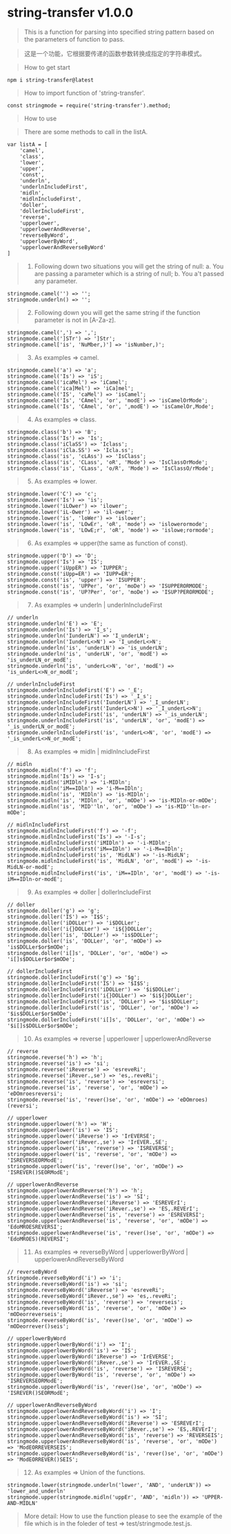 # string-transfer v1.0.0
> This is a function for parsing into specified string pattern 
based on the parameters of function to pass.

> 这是一个功能，它根据要传递的函数参数转换成指定的字符串模式。

> How to get start
```
npm i string-transfer@latest
```

> How to import function of 'string-transfer'. 
```
const stringmode = require('string-transfer').method;
```

> How to use

> There are some methods to call in the listA.
```
var listA = [
    'camel', 
    'class',
    'lower', 
    'upper',
    'const',
    'underln', 
    'underlnIncludeFirst',  
    'midln', 
    'midlnIncludeFirst', 
    'doller', 
    'dollerIncludeFirst', 
    'reverse', 
    'upperlower', 
    'upperlowerAndReverse', 
    'reverseByWord', 
    'upperlowerByWord', 
    'upperlowerAndReverseByWord'
]
```

> 1. Following down two situations you will get the string of null:
> a. You are passing a parameter which is a string of null;
> b. You a't passed any parameter.
```
stringmode.camel('') => '';
stringmode.underln() => '';
```

> 2. Following down you will get the same string if the function parameter is not in [A-Za-z].
```
stringmode.camel(',') => ',';
stringmode.camel(']STr') => ']Str';
stringmode.camel['is', 'NuMber,)'] => 'isNumber,)';
``` 

> 3. As examples => camel.
```
stringmode.camel('a') => 'a';
stringmode.camel('Is') => 'iS';
stringmode.camel('icaMel') => 'iCamel';
stringmode.camel('ica]Mel') => 'iCa]mel';
stringmode.camel('IS', 'caMel') => 'isCamel';
stringmode.camel('Is', 'CAmel', 'or', 'modE') => 'isCamelOrMode';
stringmode.camel('Is', 'CAmel', 'or', ',modE') => 'isCamelOr,Mode';
```

> 4. As examples => class.
```
stringmode.class('b') => 'B';
stringmode.class('Is') => 'Is';
stringmode.class('iClaSS') => 'Iclass';
stringmode.class('iCla.SS') => 'Icla.ss';
stringmode.class('is', 'cLAss') => 'IsClass';
stringmode.class('is', 'CLass', 'oR', 'Mode') => 'IsClassOrMode';
stringmode.class('is', 'CLass', 'o/R', 'Mode') => 'IsClassO/rMode';
```

> 5. As examples => lower.
```
stringmode.lower('C') => 'c';
stringmode.lower('Is') => 'is';
stringmode.lower('iLOwer') => 'ilower';
stringmode.lower('iL-Ower') => 'il-ower';
stringmode.lower('is', 'loWer') => 'islower';
stringmode.lower('is', 'LOwEr', 'oR', 'mode') => 'islowerormode';
stringmode.lower('is', 'LOwE;r', 'oR', 'mode') => 'islowe;rormode';
```

> 6. As examples => upper(the same as function of const).
```
stringmode.upper('D') => 'D';
stringmode.upper('Is') => 'IS';
stringmode.upper('iUppER') => 'IUPPER';
stringmode.const('iUpp=ER') => 'IUPP=ER';
stringmode.const('is', 'upper') => 'ISUPPER';
stringmode.const('is', 'UPPer', 'or', 'moDe') => 'ISUPPERORMODE';
stringmode.const('is', 'UP?Per', 'or', 'moDe') => 'ISUP?PERORMODE';
```

> 7. As examples => underln | underlnIncludeFirst
```
// underln
stringmode.underln('E') => 'E';
stringmode.underln('Is') => 'I_s';
stringmode.underln('IunderLN') => 'I_underLN';
stringmode.underln('IunderL<>N') => 'I_underL<>N';
stringmode.underln('is', 'underLN') => 'is_underLN';
stringmode.underln('is', 'underLN', 'or', 'modE') => 'is_underLN_or_modE';
stringmode.underln('is', 'underL<>N', 'or', 'modE') => 'is_underL<>N_or_modE';

// underlnIncludeFirst
stringmode.underlnIncludeFirst('E') => '_E';
stringmode.underlnIncludeFirst('Is') => '_I_s';
stringmode.underlnIncludeFirst('IunderLN') => '_I_underLN';
stringmode.underlnIncludeFirst('IunderL<>N') => '_I_underL<>N';
stringmode.underlnIncludeFirst('is', 'underLN') => '_is_underLN';
stringmode.underlnIncludeFirst('is', 'underLN', 'or', 'modE') => '_is_underLN_or_modE';
stringmode.underlnIncludeFirst('is', 'underL<>N', 'or', 'modE') => '_is_underL<>N_or_modE';
```

> 8. As examples => midln | midlnIncludeFirst
```
// midln
stringmode.midln('f') => 'f';
stringmode.midln('Is') => 'I-s';
stringmode.midln('iMIDln') => 'i-MIDln';
stringmode.midln('iM==IDln') => 'i-M==IDln';
stringmode.midln('is', 'MIDln') => 'is-MIDln';
stringmode.midln('is', 'MIDln', 'or', 'mODe') => 'is-MIDln-or-mODe';
stringmode.midln('is', 'MID''ln', 'or', 'mODe') => 'is-MID''ln-or-mODe';

// midlnIncludeFirst
stringmode.midlnIncludeFirst('f') => '-f';
stringmode.midlnIncludeFirst('Is') => '-I-s';
stringmode.midlnIncludeFirst('iMIDln') => '-i-MIDln';
stringmode.midlnIncludeFirst('iM==IDln') => '-i-M==IDln';
stringmode.midlnIncludeFirst('is', 'MidLN') => '-is-MidLN';
stringmode.midlnIncludeFirst('is', 'MidLN', 'or', 'modE') => '-is-MidLN-or-modE';
stringmode.midlnIncludeFirst('is', 'iM==IDln', 'or', 'modE') => '-is-iM==IDln-or-modE';
```

> 9. As examples => doller | dollerIncludeFirst
```
// doller
stringmode.doller('g') => 'g';
stringmode.doller('IS') => 'I$S';
stringmode.doller('iDOLLer') => 'i$DOLLer';
stringmode.doller('i{}DOLLer') => 'i${}DOLLer';
stringmode.doller('is', 'DOLLer') => 'is$DOLLer';
stringmode.doller('is', 'DOLLer', 'or', 'mODe') => 'is$DOLLer$or$mODe';
stringmode.doller('i[]s', 'DOLLer', 'or', 'mODe') => 'i[]s$DOLLer$or$mODe';

// dollerIncludeFirst
stringmode.dollerIncludeFirst('g') => '$g';
stringmode.dollerIncludeFirst('IS') => '$I$S';
stringmode.dollerIncludeFirst('iDOLLer') => '$i$DOLLer';
stringmode.dollerIncludeFirst('i{}DOLLer') => '$i${}DOLLer';
stringmode.dollerIncludeFirst('is', 'DOLLer') => '$is$DOLLer';
stringmode.dollerIncludeFirst('is', 'DOLLer', 'or', 'mODe') => '$is$DOLLer$or$mODe';
stringmode.dollerIncludeFirst('i[]s', 'DOLLer', 'or', 'mODe') => '$i[]s$DOLLer$or$mODe';
```

> 10. As examples => reverse | upperlower | upperlowerAndReverse
```
// reverse
stringmode.reverse('h') => 'h';
stringmode.reverse('is') => 'si';
stringmode.reverse('iReverse') => 'esreveRi';
stringmode.reverse('iRever.,se') => 'es,.reveRi';
stringmode.reverse('is', 'reverse') => 'esreversi';
stringmode.reverse('is', 'reverse', 'or', 'mODe') => 'eDOmroesreversi';
stringmode.reverse('is', 'rever()se', 'or', 'mODe') => 'eDOmroes)(reversi';

// upperlower
stringmode.upperlower('h') => 'H';
stringmode.upperlower('is') => 'IS';
stringmode.upperlower('iReverse') => 'IrEVERSE';
stringmode.upperlower('iRever.,se') => 'IrEVER.,SE';
stringmode.upperlower('is', 'reverse') => 'ISREVERSE';
stringmode.upperlower('is', 'reverse', 'or', 'mODe') => 'ISREVERSEORModE';
stringmode.upperlower('is', 'rever()se', 'or', 'mODe') => 'ISREVER()SEORModE';

// upperlowerAndReverse
stringmode.upperlowerAndReverse('h') => 'h';
stringmode.upperlowerAndReverse('is') => 'SI';
stringmode.upperlowerAndReverse('iReverse') => 'ESREVErI';
stringmode.upperlowerAndReverse('iRever.,se') => 'ES,.REVErI';
stringmode.upperlowerAndReverse('is', 'reverse') => 'ESREVERSI';
stringmode.upperlowerAndReverse('is', 'reverse', 'or', 'mODe') => 'EdoMROESREVERSI';
stringmode.upperlowerAndReverse('is', 'rever()se', 'or', 'mODe') => 'EdoMROES)(REVERSI';
```

> 11. As examples => reverseByWord | upperlowerByWord | upperlowerAndReverseByWord
```
// reverseByWord
stringmode.reverseByWord('i') => 'i';
stringmode.reverseByWord('is') => 'si';
stringmode.reverseByWord('iReverse') => 'esreveRi';
stringmode.reverseByWord('iRever.,se') => 'es,.reveRi';
stringmode.reverseByWord('is', 'reverse') => 'reverseis';
stringmode.reverseByWord('is', 'reverse', 'or', 'mODe') => 'mODeorreverseis';
stringmode.reverseByWord('is', 'rever()se', 'or', 'mODe') => 'mODeorrever()seis';

// upperlowerByWord
stringmode.upperlowerByWord('i') => 'I';
stringmode.upperlowerByWord('is') => 'IS';
stringmode.upperlowerByWord('iReverse') => 'IrEVERSE';
stringmode.upperlowerByWord('iRever.,se') => 'IrEVER.,SE';
stringmode.upperlowerByWord('is', 'reverse') => 'ISREVERSE';
stringmode.upperlowerByWord('is', 'reverse', 'or', 'mODe') => 'ISREVERSEORModE';
stringmode.upperlowerByWord('is', 'rever()se', 'or', 'mODe') => 'ISREVER()SEORModE';

// upperlowerAndReverseByWord
stringmode.upperlowerAndReverseByWord('i') => 'I';
stringmode.upperlowerAndReverseByWord('is') => 'SI';
stringmode.upperlowerAndReverseByWord('iReverse') => 'ESREVErI';
stringmode.upperlowerAndReverseByWord('iRever.,se') => 'ES,.REVErI';
stringmode.upperlowerAndReverseByWord('is', 'reverse') => 'REVERSEIS';
stringmode.upperlowerAndReverseByWord('is', 'reverse', 'or', 'mODe') => 'ModEORREVERSEIS';
stringmode.upperlowerAndReverseByWord('is', 'rever()se', 'or', 'mODe') => 'ModEORREVER()SEIS';
```

> 12. As examples => Union of the functions.
```
stringmode.lower(stringmode.underln('lower', 'AND', 'underLN')) => 'lower_and_underln' 
stringmode.upper(stringmode.midln('uppEr', 'AND', 'midln')) => 'UPPER-AND-MIDLN' 
```

> More detail: How to use the function please to see the example of the file which is in the foleder of test => test/stringmode.test.js.
